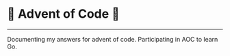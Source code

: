 # 🎄 Advent of Code 🎄

---

Documenting my answers for advent of code. Participating in AOC to learn Go.
